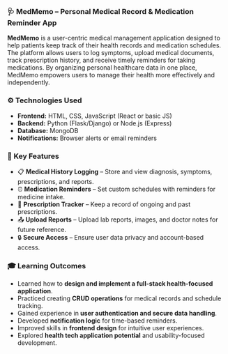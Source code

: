 
### 🩺 MedMemo – Personal Medical Record & Medication Reminder App

**MedMemo** is a user-centric medical management application designed to help patients keep track of their health records and medication schedules. The platform allows users to log symptoms, upload medical documents, track prescription history, and receive timely reminders for taking medications. By organizing personal healthcare data in one place, MedMemo empowers users to manage their health more effectively and independently.


### ⚙️ Technologies Used

- **Frontend:** HTML, CSS, JavaScript (React or basic JS)
- **Backend:** Python (Flask/Django) or Node.js (Express)
- **Database:** MongoDB 
- **Notifications:** Browser alerts or email reminders


### 🎯 Key Features

- 📋 **Medical History Logging** – Store and view diagnosis, symptoms, prescriptions, and reports.
- ⏰ **Medication Reminders** – Set custom schedules with reminders for medicine intake.
- 🧾 **Prescription Tracker** – Keep a record of ongoing and past prescriptions.
- 📤 **Upload Reports** – Upload lab reports, images, and doctor notes for future reference.
- 🔒 **Secure Access** – Ensure user data privacy and account-based access.


### 🎓 Learning Outcomes

- Learned how to **design and implement a full-stack health-focused application**.
- Practiced creating **CRUD operations** for medical records and schedule tracking.
- Gained experience in **user authentication and secure data handling**.
- Developed **notification logic** for time-based reminders.
- Improved skills in **frontend design** for intuitive user experiences.
- Explored **health tech application potential** and usability-focused development.

